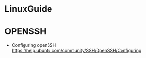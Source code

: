 # LinuxGuide


# OPENSSH
- Configuring openSSH https://help.ubuntu.com/community/SSH/OpenSSH/Configuring
